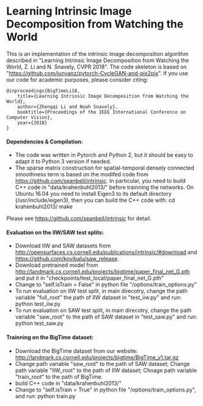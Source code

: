 Learning Intrinsic Image Decomposition from Watching the World
===========================

This is an implementation of the intrinsic image decomposition algorithm described in "Learning Intrinsic Image Decomposition from Watching the World, Z. Li and N. Snavely, CVPR 2018". The code skeleton is based on "https://github.com/junyanz/pytorch-CycleGAN-and-pix2pix". If you use our code for academic purposes, please consider citing:

    @inproceedings{BigTimeLi18,
	  	title={Learning Intrinsic Image Decomposition from Watching the World},
	  	author={Zhengqi Li and Noah Snavely},
	  	booktitle={Proceedings of the IEEE International Conference on Computer Vision},
	  	year={2018}
	}


#### Dependencies & Compilation:
* The code was written in Pytorch and Python 2, but it should be easy to adapt it to Python 3 version if needed.
* The sparse matrix construction for spatial-temporal densely connected smoothness term is based on the modifed code from https://github.com/seanbell/intrinsic. In particular, you need to build C++ code in "data/krahenbuhl2013/" before trainning the networks. On Ubuntu 16.04 you need to install Eigen3 to its default directory (/usr/include/eigen3), then you can build the C++ code with:
    cd krahenbuhl2013/
    make

Please see https://github.com/seanbell/intrinsic for detail.

#### Evaluation on the IIW/SAW test splits:
* Download IIW and SAW datasets from http://opensurfaces.cs.cornell.edu/publications/intrinsic/#download and https://github.com/kovibalu/saw_release.
* Download pretrained model from http://landmark.cs.cornell.edu/projects/bigtime/paper_final_net_G.pth and put it in "checkpoints/test_local/paper_final_net_G.pth"
* Change to "self.isTrain = False" in python file "/options/train_options.py"
* To run evaluation on IIW test split, in main direcotry, change the path variable "full_root" the path of IIW dataset in "test_iiw.py" and run:
    python test_iiw.py
* To run evaluation on SAW test split, in main direcotry, change the path variable "saw_root" to the path of SAW dataset in "test_saw.py" and run:
    python test_saw.py


#### Trainning on the BigTime dataset:
* Download the BigTime dataset from our website: http://landmark.cs.cornell.edu/projects/bigtime/BigTime_v1.tar.gz 
* Change path variable "saw_root" to the path of SAW dataset; Change path variable "IIW_root" to the path of IIW dataset; Chnage path variable "train_root" to the path of BigTime.
* build C++ code in "data/krahenbuhl2013/"
* Change to "self.isTrain = True" in python file "/options/train_options.py", and run:
    python train.py

 
